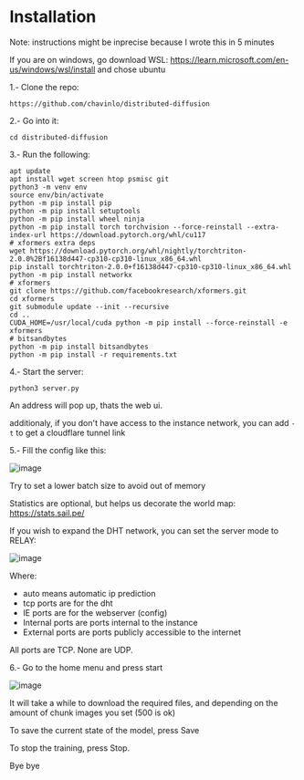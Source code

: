 # Installation

Note: instructions might be inprecise because I wrote this in 5 minutes

If you are on windows, go download WSL: https://learn.microsoft.com/en-us/windows/wsl/install and chose ubuntu

1.- Clone the repo:

`https://github.com/chavinlo/distributed-diffusion`

2.- Go into it:

`cd distributed-diffusion`

3.- Run the following:

```
apt update
apt install wget screen htop psmisc git
python3 -m venv env
source env/bin/activate
python -m pip install pip
python -m pip install setuptools
python -m pip install wheel ninja
python -m pip install torch torchvision --force-reinstall --extra-index-url https://download.pytorch.org/whl/cu117
# xformers extra deps
wget https://download.pytorch.org/whl/nightly/torchtriton-2.0.0%2Bf16138d447-cp310-cp310-linux_x86_64.whl
pip install torchtriton-2.0.0+f16138d447-cp310-cp310-linux_x86_64.whl
python -m pip install networkx
# xformers
git clone https://github.com/facebookresearch/xformers.git
cd xformers
git submodule update --init --recursive
cd ..
CUDA_HOME=/usr/local/cuda python -m pip install --force-reinstall -e xformers
# bitsandbytes
python -m pip install bitsandbytes
python -m pip install -r requirements.txt
```

4.- Start the server:

`python3 server.py`

An address will pop up, thats the web ui.

additionaly, if you don't have access to the instance network, you can add `-t` to get a cloudflare tunnel link

5.- Fill the config like this:

![image](https://user-images.githubusercontent.com/85657083/210300996-cd5a0774-6fc2-445c-8bba-6d27fa9182cc.png)

Try to set a lower batch size to avoid out of memory

Statistics are optional, but helps us decorate the world map: https://stats.sail.pe/

If you wish to expand the DHT network, you can set the server mode to RELAY:

![image](https://user-images.githubusercontent.com/85657083/210301030-0641b83c-3404-4e5d-9376-44a20fae02ff.png)

Where:

- auto means automatic ip prediction
- tcp ports are for the dht
- IE ports are for the webserver (config)
- Internal ports are ports internal to the instance
- External ports are ports publicly accessible to the internet

All ports are TCP. None are UDP.

6.- Go to the home menu and press start 

![image](https://user-images.githubusercontent.com/85657083/210301140-7ad4e8a2-1a7b-4ece-97be-3ef8f690e00a.png)

It will take a while to download the required files, and depending on the amount of chunk images you set (500 is ok)

To save the current state of the model, press Save

To stop the training, press Stop.


Bye bye

